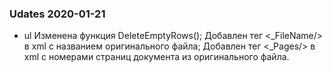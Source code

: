 ﻿### Udates 2020-01-21

+ ul Изменена функция DeleteEmptyRows();
  Добавлен тег <_FileName/> в xml с названием оригинального файла;
  Добавлен тег <_Pages/> в xml с номерами страниц документа из оригинального файла.
